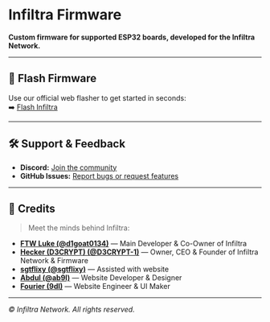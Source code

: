 # Infiltra Firmware

**Custom firmware for supported ESP32 boards, developed for the Infiltra Network.**

---

## 🚀 Flash Firmware

Use our official web flasher to get started in seconds:  
➡️ [Flash Infiltra](https://infiltra.xyz/flash)

---

## 🛠 Support & Feedback

- **Discord:** [Join the community](https://discord.gg/r7QzDmsbyd)  
- **GitHub Issues:** [Report bugs or request features](https://github.com/D3CRYPT-1/Signal-X-Firmware/issues)

---

## 👥 Credits

> Meet the minds behind Infiltra:

- **[FTW Luke (@d1goat0134)](https://github.com/FTWLuke1)** — Main Developer & Co-Owner of Infiltra  
- **[Hecker (D3CRYPT) (@D3CRYPT-1)](https://github.com/D3CRYPT-1)** — Owner, CEO & Founder of Infiltra Network & Firmware  
- **[sgtflixy (@sgtflixy)](https://github.com/sgtflixy)** — Assisted with website  
- **[Abdul (@ab9l)](https://github.com/ab9l)** — Website Developer & Designer
- **[Fourier (9dl)](https://github.com/9dl)** — Website Engineer & UI Maker

---

_© Infiltra Network. All rights reserved._
